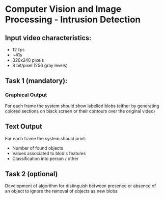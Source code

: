 # Computer Vision and Image Processing - Intrusion Detection

## Input video characteristics:
- 12 fps
- ~41s
- 320x240 pixels
- 8 bit/pixel (256 gray levels)

## Task 1 (mandatory):
### Graphical Output
For each frame the system should show labelled blobs (either by generating colored sections on black screen or their contours over the original video)
## Text Output
For each frame the system should print:
- Number of found objects
- Values associated to blob's features
- Classification into person / other

## Task 2 (optional)
Development of algorithm for distinguish between presence or absence of an object to ignore the removal of objects as new blobs
